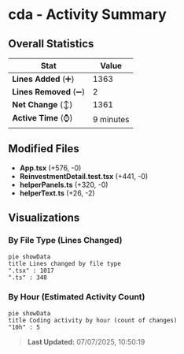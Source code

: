# cda - Activity Summary 

## Overall Statistics

| Stat                   | Value                                                             |
| ---------------------- | ----------------------------------------------------------------- |
| **Lines Added** (➕)   | 1363                                          |
| **Lines Removed** (➖) | 2                                        |
| **Net Change** (↕)    | 1361                |
| **Active Time** (⌚)   | 9 minutes |


## Modified Files
- **App.tsx** (+576, -0)
- **ReinvestmentDetail.test.tsx** (+441, -0)
- **helperPanels.ts** (+320, -0)
- **helperText.ts** (+26, -2)

## Visualizations

### By File Type (Lines Changed)

```mermaid
pie showData
title Lines changed by file type
".tsx" : 1017
".ts" : 348
```

### By Hour (Estimated Activity Count)

```mermaid
pie showData
title Coding activity by hour (count of changes)
"10h" : 5
```


> **Last Updated:** 07/07/2025, 10:50:19
